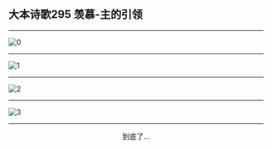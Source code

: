 
## 大本诗歌295 羡慕-主的引领
        
<div id="aplayer0"></div>

---

<img alt="0" data-original="/data/d0294/0.png">

---

<img alt="1" data-original="/data/d0294/1.png">

---

<img alt="2" data-original="/data/d0294/2.png">

---

<img alt="3" data-original="/data/d0294/3.png">

---

<p style="text-align: center">到底了...</p>

<script src="/js/dist-view.js"></script>

<script>
MAIN.id = 'd0294';
        
const ap0 = new APlayer({
    container: document.getElementById('aplayer0'),
    volume: 1,
    loop: 'none',
    preload: 'none',
    audio: [{
        name: '大本诗歌295.mp3',
        artist: '大本诗歌',
        url: 'https://res.wx.qq.com/voice/getvoice?mediaid=MzI0NTk3MDM5M18yMjQ3NDkxMTIw',
        cover: '/favicon'
    }]
});
</script>
